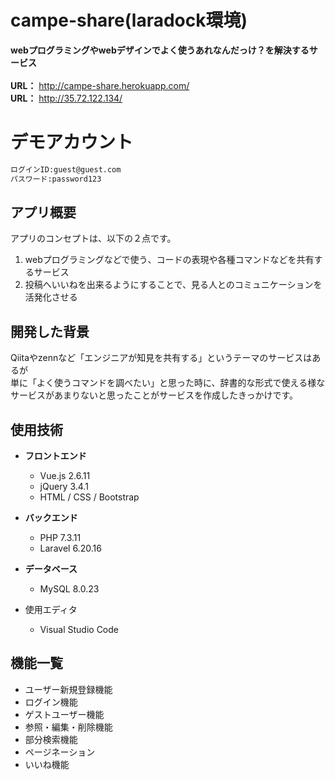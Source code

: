 # campe-share(laradock環境)

**webプログラミングやwebデザインでよく使うあれなんだっけ？を解決するサービス**
<br><br>
**URL：** http://campe-share.herokuapp.com/<br>
**URL：** http://35.72.122.134/


# デモアカウント


```bash
ログインID:guest@guest.com
パスワード:password123
```

## アプリ概要
アプリのコンセプトは、以下の２点です。

1. webプログラミングなどで使う、コードの表現や各種コマンドなどを共有するサービス
2. 投稿へいいねを出来るようにすることで、見る人とのコミュニケーションを活発化させる


## 開発した背景
Qiitaやzennなど「エンジニアが知見を共有する」というテーマのサービスはあるが<br>
単に「よく使うコマンドを調べたい」と思った時に、辞書的な形式で使える様なサービスがあまりないと思ったことがサービスを作成したきっかけです。<br>


## 使用技術

* __フロントエンド__
  * Vue.js 2.6.11
  * jQuery 3.4.1
  * HTML / CSS / Bootstrap

  
* __バックエンド__
  * PHP 7.3.11
  * Laravel 6.20.16


* __データベース__ 
  * MySQL 8.0.23

  
* 使用エディタ
  * Visual Studio Code


## 機能一覧
* ユーザー新規登録機能<br>
* ログイン機能<br>
* ゲストユーザー機能<br>
* 参照・編集・削除機能<br>
* 部分検索機能<br> 
* ページネーション<br>
* いいね機能<br>

